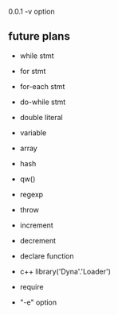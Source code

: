 0.0.1
-v option

future plans
------------

- while stmt
- for stmt
- for-each stmt
- do-while stmt

- double literal

- variable
- array
- hash
- qw()
- regexp
- throw
- increment
- decrement

- declare function
- c++ library('Dyna'.'Loader')

- require

- "-e" option


